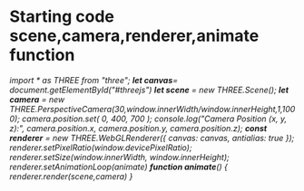 # Starting code scene,camera,renderer,animate function

_import * as THREE from "three";
**let canvas**= document.getElementById("#threejs")
**let scene** = new THREE.Scene();
**let camera** = new THREE.PerspectiveCamera(30,window.innerWidth/window.innerHeight,1,1000);
camera.position.set( 0, 400, 700 );
console.log("Camera Position (x, y, z):", camera.position.x, camera.position.y, camera.position.z);
**const renderer** = new THREE.WebGLRenderer({ canvas: canvas, antialias: true });
renderer.setPixelRatio(window.devicePixelRatio);
renderer.setSize(window.innerWidth, window.innerHeight);
renderer.setAnimationLoop(animate)
**function animate**() {
  renderer.render(scene,camera)
}_

